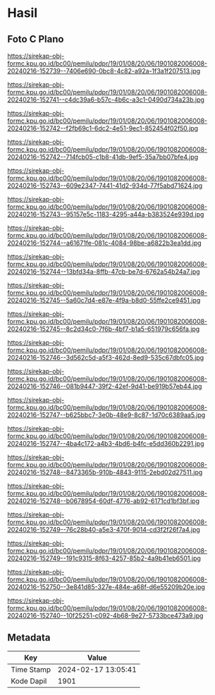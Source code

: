 # Hasil

## Foto C Plano

https://sirekap-obj-formc.kpu.go.id/bc00/pemilu/pdpr/19/01/08/20/06/1901082006008-20240216-152739--7406e690-0bc8-4c82-a92a-1f3a1f207513.jpg

https://sirekap-obj-formc.kpu.go.id/bc00/pemilu/pdpr/19/01/08/20/06/1901082006008-20240216-152741--c4dc39a6-b57c-4b6c-a3c1-0490d734a23b.jpg

https://sirekap-obj-formc.kpu.go.id/bc00/pemilu/pdpr/19/01/08/20/06/1901082006008-20240216-152742--f2fb69c1-6dc2-4e51-9ec1-852454f02f50.jpg

https://sirekap-obj-formc.kpu.go.id/bc00/pemilu/pdpr/19/01/08/20/06/1901082006008-20240216-152742--714fcb05-c1b8-41db-9ef5-35a7bb07bfe4.jpg

https://sirekap-obj-formc.kpu.go.id/bc00/pemilu/pdpr/19/01/08/20/06/1901082006008-20240216-152743--609e2347-7441-41d2-934d-77f5abd71624.jpg

https://sirekap-obj-formc.kpu.go.id/bc00/pemilu/pdpr/19/01/08/20/06/1901082006008-20240216-152743--95157e5c-1183-4295-a44a-b383524e939d.jpg

https://sirekap-obj-formc.kpu.go.id/bc00/pemilu/pdpr/19/01/08/20/06/1901082006008-20240216-152744--a61671fe-081c-4084-98be-a6822b3ea1dd.jpg

https://sirekap-obj-formc.kpu.go.id/bc00/pemilu/pdpr/19/01/08/20/06/1901082006008-20240216-152744--13bfd34a-8ffb-47cb-be7d-6762a54b24a7.jpg

https://sirekap-obj-formc.kpu.go.id/bc00/pemilu/pdpr/19/01/08/20/06/1901082006008-20240216-152745--5a60c7d4-e87e-4f9a-b8d0-55ffe2ce9451.jpg

https://sirekap-obj-formc.kpu.go.id/bc00/pemilu/pdpr/19/01/08/20/06/1901082006008-20240216-152745--8c2d34c0-7f6b-4bf7-b1a5-651979c656fa.jpg

https://sirekap-obj-formc.kpu.go.id/bc00/pemilu/pdpr/19/01/08/20/06/1901082006008-20240216-152746--3d562c5d-a5f3-462d-8ed9-535c67dbfc05.jpg

https://sirekap-obj-formc.kpu.go.id/bc00/pemilu/pdpr/19/01/08/20/06/1901082006008-20240216-152746--081b9447-39f2-42ef-9d41-be919b57eb44.jpg

https://sirekap-obj-formc.kpu.go.id/bc00/pemilu/pdpr/19/01/08/20/06/1901082006008-20240216-152747--b625bbc7-3e0b-48e9-8c87-1d70c6389aa5.jpg

https://sirekap-obj-formc.kpu.go.id/bc00/pemilu/pdpr/19/01/08/20/06/1901082006008-20240216-152747--4ba4c172-a4b3-4bd6-b4fc-e5dd360b2291.jpg

https://sirekap-obj-formc.kpu.go.id/bc00/pemilu/pdpr/19/01/08/20/06/1901082006008-20240216-152748--8473365b-910b-4843-9115-2ebd02d27511.jpg

https://sirekap-obj-formc.kpu.go.id/bc00/pemilu/pdpr/19/01/08/20/06/1901082006008-20240216-152748--b0678954-60df-4776-ab92-6171cd1bf3bf.jpg

https://sirekap-obj-formc.kpu.go.id/bc00/pemilu/pdpr/19/01/08/20/06/1901082006008-20240216-152749--76c28b40-a5e3-470f-9014-cd3f2f26f7a4.jpg

https://sirekap-obj-formc.kpu.go.id/bc00/pemilu/pdpr/19/01/08/20/06/1901082006008-20240216-152749--191c9315-8f63-4257-85b2-4a9b41eb6501.jpg

https://sirekap-obj-formc.kpu.go.id/bc00/pemilu/pdpr/19/01/08/20/06/1901082006008-20240216-152750--3e841d85-327e-484e-a68f-d6e55209b20e.jpg

https://sirekap-obj-formc.kpu.go.id/bc00/pemilu/pdpr/19/01/08/20/06/1901082006008-20240216-152740--10f25251-c092-4b68-9e27-5733bce473a9.jpg


## Metadata

| Key        | Value               |
| ---------- | ------------------- |
| Time Stamp | 2024-02-17 13:05:41 |
| Kode Dapil | 1901                |




